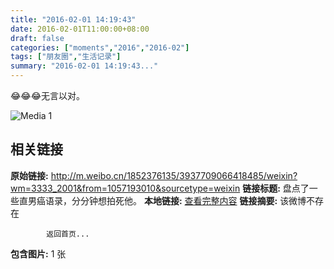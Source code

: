 ```yaml
---
title: "2016-02-01 14:19:43"
date: 2016-02-01T11:00:00+08:00
draft: false
categories: ["moments","2016","2016-02"]
tags: ["朋友圈","生活记录"]
summary: "2016-02-01 14:19:43..."
---
```


😂😂😂无言以对。

![Media 1](/Moments/photos/2016-02-01/201602011419430.jpg)

## 相关链接

**原始链接:** http://m.weibo.cn/1852376135/3937709066418485/weixin?wm=3333_2001&from=1057193010&sourcetype=weixin
**链接标题:** 盘点了一些直男癌语录，分分钟想拍死他。
**本地链接:** [查看完整内容](/link_content/2016/02/2016-02-01-1/link_content/)
**链接摘要:** 该微博不存在
    
            返回首页...
**包含图片:** 1 张

